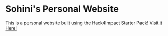 # Sohini's Personal Website
This is a personal website built using the Hack4Impact Starter Pack!
[Visit it Here!](https://Sohini-pillay.github.io)
